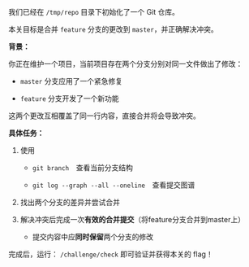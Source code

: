 我们已经在 `/tmp/repo` 目录下初始化了一个 Git 仓库。

本关目标是合并 `feature` 分支的更改到 `master`，并正确解决冲突。

**背景：**

你正在维护一个项目，当前项目存在两个分支分别对同一文件做出了修改： 

   - `master` 分支应用了一个紧急修复 

   - `feature` 分支开发了一个新功能

这两个更改互相覆盖了同一行内容，直接合并将会导致冲突。

**具体任务：**

1. 使用 

   - `git branch` 查看当前分支结构 

   - `git log --graph --all --oneline` 查看提交图谱 

2. 找出两个分支的差异并尝试合并 

3. 解决冲突后完成一次**有效的合并提交**（将feature分支合并到master上） 

   - 提交内容中应**同时保留**两个分支的修改

完成后，运行： `/challenge/check` 即可验证并获得本关的 flag！

